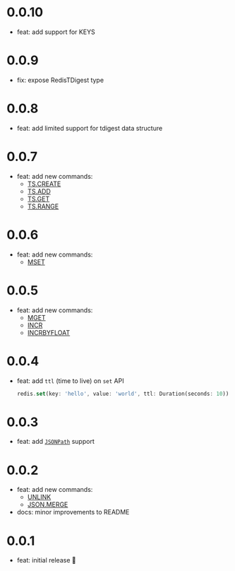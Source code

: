 # 0.0.10

- feat: add support for KEYS

# 0.0.9

- fix: expose RedisTDigest type

# 0.0.8

- feat: add limited support for tdigest data structure

# 0.0.7

- feat: add new commands:
  - [TS.CREATE](https://redis.io/commands/ts.create)
  - [TS.ADD](https://redis.io/commands/ts.add)
  - [TS.GET](https://redis.io/commands/ts.get)
  - [TS.RANGE](https://redis.io/commands/ts.range)

# 0.0.6

- feat: add new commands:
  - [MSET](https://redis.io/commands/mset)

# 0.0.5

- feat: add new commands:
  - [MGET](https://redis.io/commands/mget)
  - [INCR](https://redis.io/commands/incr)
  - [INCRBYFLOAT](https://redis.io/commands/incrbyfloat)

# 0.0.4

- feat: add `ttl` (time to live) on `set` API
  ```dart
  redis.set(key: 'hello', value: 'world', ttl: Duration(seconds: 10));
  ```

# 0.0.3

- feat: add [`JSONPath`](https://redis.io/docs/data-types/json/path) support

# 0.0.2

- feat: add new commands:
  - [UNLINK](https://redis.io/commands/unlink)
  - [JSON.MERGE](https://redis.io/commands/json.merge)
- docs: minor improvements to README

# 0.0.1

- feat: initial release 🎉

